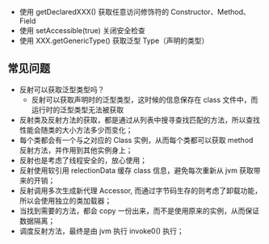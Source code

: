 


- 使用 getDeclaredXXX() 获取任意访问修饰符的 Constructor、Method、Field
- 使用 setAccessible(true) 关闭安全检查
- 使用 XXX.getGenericType() 获取泛型 Type（声明的类型）

## 常见问题

- 反射可以获取泛型类型吗？ 
  - 反射可以获取声明时的泛型类型，这时候的信息保存在 class 文件中，而运行时的泛型类型无法被获取
- 反射类及反射方法的获取，都是通过从列表中搜寻查找匹配的方法，所以查找性能会随类的大小方法多少而变化；
- 每个类都会有一个与之对应的 Class 实例，从而每个类都可以获取 method 反射方法，并作用到其他实例身上；
- 反射也是考虑了线程安全的，放心使用；
- 反射使用软引用 relectionData 缓存 class 信息，避免每次重新从 jvm 获取带来的开销；
- 反射调用多次生成新代理 Accessor, 而通过字节码生存的则考虑了卸载功能，所以会使用独立的类加载器；
- 当找到需要的方法，都会 copy 一份出来，而不是使用原来的实例，从而保证数据隔离；
- 调度反射方法，最终是由 jvm 执行 invoke0() 执行；